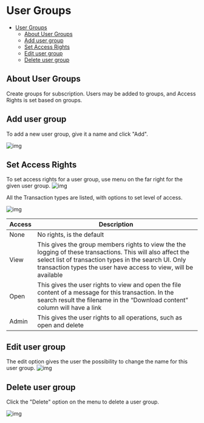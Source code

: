 # User Groups

- [User Groups](#user-groups)
  - [About User Groups](#about-user-groups)
  - [Add user group](#add-user-group)
  - [Set Access Rights](#set-access-rights)
  - [Edit user group](#edit-user-group)
  - [Delete user group](#delete-user-group)

## About User Groups

Create groups for subscription. Users may be added to groups, and Access Rights is set based on groups. 

## Add user group

To add a new user group, give it a name and click "Add".

![img](https://archeodocstorage.blob.core.windows.net/images/Users-UserGroup-Add.png)

## Set Access Rights

To set access rights for a user group, use menu on the far right for the given user group.
![img](https://archeodocstorage.blob.core.windows.net/images/Users-UserGroup-AccessRights.png)

 All the Transaction types are listed, with options to set level of access.

![img](https://archeodocstorage.blob.core.windows.net/images/Users-UserGroup-SetAccessRights.png)

| Access          | Description |
| -----------       | ----------- |
| None         | No rights, is the default|
| View       |This gives the group members  rights to view the the logging of these transactions. This will also affect the select list of transaction types in the search UI. Only transaction types the user have access to view, will be available|
| Open | This gives the user rights to view and open the file content of a message for this transaction. In the search result the filename in the “Download content” column will have a link|
| Admin|This gives the user rights to all operations, such as open and delete|

## Edit user group

The edit option gives the user the possibility to change the name for this user group.
![img](https://archeodocstorage.blob.core.windows.net/images/Users-UserGroup-Edit.png)

## Delete user group

Click the "Delete" option on the menu to delete a user group.

![img](https://archeodocstorage.blob.core.windows.net/images/Users-UserGroup-Delete.png)